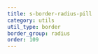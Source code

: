 ```yaml
---
title: s-border-radius-pill
category: utils
util_type: border
border_group: radius
order: 109
---
```

<span class="s-border-radius-pill"></span>